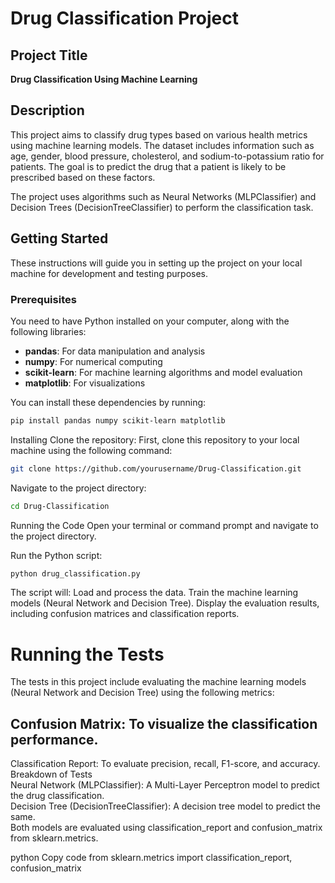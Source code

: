 # Drug Classification Project

## Project Title

**Drug Classification Using Machine Learning**

## Description

This project aims to classify drug types based on various health metrics using machine learning models. The dataset includes information such as age, gender, blood pressure, cholesterol, and sodium-to-potassium ratio for patients. The goal is to predict the drug that a patient is likely to be prescribed based on these factors.

The project uses algorithms such as Neural Networks (MLPClassifier) and Decision Trees (DecisionTreeClassifier) to perform the classification task.

## Getting Started

These instructions will guide you in setting up the project on your local machine for development and testing purposes.

### Prerequisites

You need to have Python installed on your computer, along with the following libraries:

- **pandas**: For data manipulation and analysis
- **numpy**: For numerical computing
- **scikit-learn**: For machine learning algorithms and model evaluation
- **matplotlib**: For visualizations

You can install these dependencies by running:

```bash
pip install pandas numpy scikit-learn matplotlib
```
Installing
Clone the repository: First, clone this repository to your local machine using the following command:

```bash
git clone https://github.com/yourusername/Drug-Classification.git
```
Navigate to the project directory:

```bash
cd Drug-Classification
```
Running the Code
Open your terminal or command prompt and navigate to the project directory.

Run the Python script:

```bash
python drug_classification.py
```
The script will:
Load and process the data.
Train the machine learning models (Neural Network and Decision Tree).
Display the evaluation results, including confusion matrices and classification reports.

<h1>Running the Tests</h1>
The tests in this project include evaluating the machine learning models (Neural Network and Decision Tree) using the following metrics:

<h2>Confusion Matrix: To visualize the classification performance.</h2>
Classification Report: To evaluate precision, recall, F1-score, and accuracy.</br>
Breakdown of Tests</br>
Neural Network (MLPClassifier): A Multi-Layer Perceptron model to predict the drug classification.</br>
Decision Tree (DecisionTreeClassifier): A decision tree model to predict the same.</br>
Both models are evaluated using classification_report and confusion_matrix from sklearn.metrics.</br>

python
Copy code
from sklearn.metrics import classification_report, confusion_matrix
